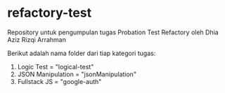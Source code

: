 # refactory-test
Repository untuk pengumpulan tugas Probation Test Refactory oleh Dhia Aziz Rizqi Arrahman

Berikut adalah nama folder dari tiap kategori tugas:
  1. Logic Test = "logical-test"
  2. JSON Manipulation = "jsonManipulation"
  3. Fullstack JS = "google-auth"
  
